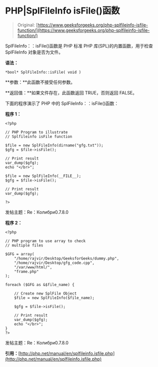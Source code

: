 # PHP|SplFileInfo isFile()函数

> Original: [https://www.geeksforgeeks.org/php-splfileinfo-isfile-function/](https://www.geeksforgeeks.org/php-splfileinfo-isfile-function/)

SplFileInfo：：isFile()函数是 PHP 标准 PHP 库(SPL)的内置函数，用于检查 SplFileInfo 对象是否为文件。

**语法：**

```
*bool* SplFileInfo::isFile( void )
```

**参数：**此函数不接受任何参数。

**返回值：**如果文件存在，此函数返回 TRUE，否则返回 FALSE。

下面的程序演示了 PHP 中的 SplFileInfo：：isFile()函数：

**程序 1：**

```
<?php

// PHP Program to illustrate 
// Splfileinfo isFile function

$file = new SplFileInfo(dirname("gfg.txt"));
$gfg = $file->isFile();

// Print result
var_dump($gfg);
echo "</br>";

$file = new SplFileInfo(__FILE__);
$gfg = $file->isFile();

// Print result
var_dump($gfg);

?>
```

发帖主题：Re：Колибри0.7.8.0

**程序 2：**

```
<?php 

// PHP program to use array to check 
// multiple files 

$GFG = array(
    "/home/rajvir/Desktop/GeeksforGeeks/dummy.php",
    "/home/rajvir/Desktop/gfg_code.cpp",
    "/var/www/html/",
    "frame.php"
);

foreach ($GFG as &$file_name) { 

    // Create new SplFile Object 
    $file = new SplFileInfo($file_name); 

    $gfg = $file->isFile();

    // Print result
    var_dump($gfg);
    echo "</br>";
} 
?> 
```

发帖主题：Re：Колибри0.7.8.0

**引用：**[http://php.net/manual/en/splfileinfo.isfile.php](http://php.net/manual/en/splfileinfo.isfile.php)